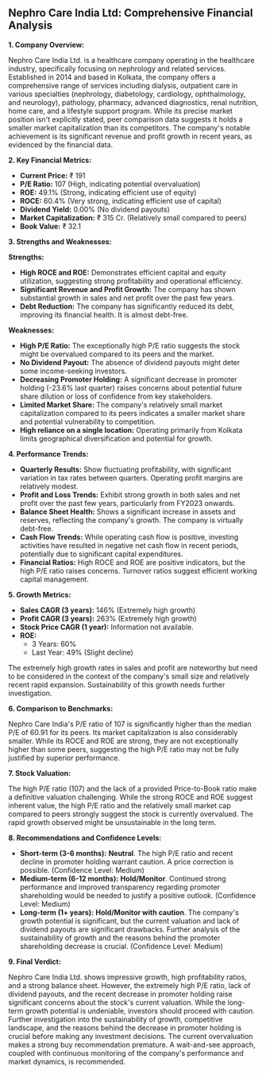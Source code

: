 ## Nephro Care India Ltd: Comprehensive Financial Analysis

**1. Company Overview:**

Nephro Care India Ltd. is a healthcare company operating in the healthcare industry, specifically focusing on nephrology and related services.  Established in 2014 and based in Kolkata, the company offers a comprehensive range of services including dialysis, outpatient care in various specialties (nephrology, diabetology, cardiology, ophthalmology, and neurology), pathology, pharmacy, advanced diagnostics, renal nutrition, home care, and a lifestyle support program.  While its precise market position isn't explicitly stated, peer comparison data suggests it holds a smaller market capitalization than its competitors.  The company's notable achievement is its significant revenue and profit growth in recent years, as evidenced by the financial data.

**2. Key Financial Metrics:**

* **Current Price:** ₹ 191
* **P/E Ratio:** 107 (High, indicating potential overvaluation)
* **ROE:** 49.1% (Strong, indicating efficient use of equity)
* **ROCE:** 60.4% (Very strong, indicating efficient use of capital)
* **Dividend Yield:** 0.00% (No dividend payouts)
* **Market Capitalization:** ₹ 315 Cr. (Relatively small compared to peers)
* **Book Value:** ₹ 32.1


**3. Strengths and Weaknesses:**

**Strengths:**

* **High ROCE and ROE:** Demonstrates efficient capital and equity utilization, suggesting strong profitability and operational efficiency.
* **Significant Revenue and Profit Growth:**  The company has shown substantial growth in sales and net profit over the past few years.
* **Debt Reduction:** The company has significantly reduced its debt, improving its financial health.  It is almost debt-free.

**Weaknesses:**

* **High P/E Ratio:**  The exceptionally high P/E ratio suggests the stock might be overvalued compared to its peers and the market.
* **No Dividend Payout:** The absence of dividend payouts might deter some income-seeking investors.
* **Decreasing Promoter Holding:** A significant decrease in promoter holding (-23.6% last quarter) raises concerns about potential future share dilution or loss of confidence from key stakeholders.
* **Limited Market Share:**  The company's relatively small market capitalization compared to its peers indicates a smaller market share and potential vulnerability to competition.
* **High reliance on a single location:** Operating primarily from Kolkata limits geographical diversification and potential for growth.


**4. Performance Trends:**

* **Quarterly Results:** Show fluctuating profitability, with significant variation in tax rates between quarters.  Operating profit margins are relatively modest.
* **Profit and Loss Trends:**  Exhibit strong growth in both sales and net profit over the past few years, particularly from FY2023 onwards.
* **Balance Sheet Health:** Shows a significant increase in assets and reserves, reflecting the company's growth.  The company is virtually debt-free.
* **Cash Flow Trends:**  While operating cash flow is positive, investing activities have resulted in negative net cash flow in recent periods, potentially due to significant capital expenditures.
* **Financial Ratios:**  High ROCE and ROE are positive indicators, but the high P/E ratio raises concerns.  Turnover ratios suggest efficient working capital management.

**5. Growth Metrics:**

* **Sales CAGR (3 years):** 146% (Extremely high growth)
* **Profit CAGR (3 years):** 263% (Extremely high growth)
* **Stock Price CAGR (1 year):** Information not available.
* **ROE:**
    * 3 Years: 60%
    * Last Year: 49% (Slight decline)

The extremely high growth rates in sales and profit are noteworthy but need to be considered in the context of the company's small size and relatively recent rapid expansion.  Sustainability of this growth needs further investigation.

**6. Comparison to Benchmarks:**

Nephro Care India's P/E ratio of 107 is significantly higher than the median P/E of 60.91 for its peers.  Its market capitalization is also considerably smaller.  While its ROCE and ROE are strong, they are not exceptionally higher than some peers, suggesting the high P/E ratio may not be fully justified by superior performance.

**7. Stock Valuation:**

The high P/E ratio (107) and the lack of a provided Price-to-Book ratio make a definitive valuation challenging.  While the strong ROCE and ROE suggest inherent value, the high P/E ratio and the relatively small market cap compared to peers strongly suggest the stock is currently overvalued.  The rapid growth observed might be unsustainable in the long term.

**8. Recommendations and Confidence Levels:**

* **Short-term (3-6 months):** **Neutral**.  The high P/E ratio and recent decline in promoter holding warrant caution.  A price correction is possible.  (Confidence Level: Medium)
* **Medium-term (6-12 months):** **Hold/Monitor**.  Continued strong performance and improved transparency regarding promoter shareholding would be needed to justify a positive outlook. (Confidence Level: Medium)
* **Long-term (1+ years):** **Hold/Monitor with caution**.  The company's growth potential is significant, but the current valuation and lack of dividend payouts are significant drawbacks.  Further analysis of the sustainability of growth and the reasons behind the promoter shareholding decrease is crucial. (Confidence Level: Medium)


**9. Final Verdict:**

Nephro Care India Ltd. shows impressive growth, high profitability ratios, and a strong balance sheet. However, the extremely high P/E ratio, lack of dividend payouts, and the recent decrease in promoter holding raise significant concerns about the stock's current valuation.  While the long-term growth potential is undeniable, investors should proceed with caution.  Further investigation into the sustainability of growth, competitive landscape, and the reasons behind the decrease in promoter holding is crucial before making any investment decisions.  The current overvaluation makes a strong buy recommendation premature.  A wait-and-see approach, coupled with continuous monitoring of the company's performance and market dynamics, is recommended.
